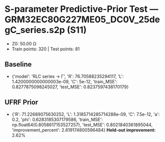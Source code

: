 # S-parameter Predictive-Prior Test — GRM32EC80G227ME05_DC0V_25degC_series.s2p (S11)
- Z0: 50.00 Ω
- Train points: 320  |  Test points: 81

## Baseline
- {'model': 'RLC series -> Γ', 'R': 76.70588235294117, 'L': 1.4200000000000003e-09, 'C': 5e-12, 'train_MSE': 0.8277875098245027, 'test_MSE': 0.8237597438170179}

## UFRF Prior
- {'R': 71.22689075630252, 'L': 1.3185714285714288e-09, 'C': 7.5e-12, 'a': 0.2, 'phi': 0.6283185307179586, 'train_MSE': np.float64(0.8058617153527257), 'test_MSE': 0.8021840361895044, 'improvement_percent': 2.619174800596484}
**Held-out improvement:** 2.62%
